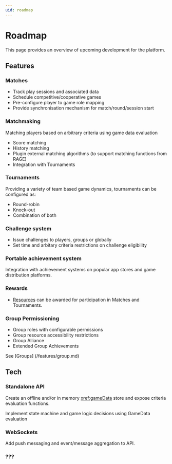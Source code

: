 ```yaml
---
uid: roadmap
---
```


# Roadmap
This page provides an overview of upcoming development for the platform. 

## Features

### Matches 

* Track play sessions and associated data
* Schedule competitive/cooperative games
* Pre-configure player to game role mapping
* Provide synchronisation mechanism for match/round/session start

### Matchmaking

Matching players based on arbitrary criteria using game data evaluation 

* Score matching
* History matching
* Plugin external matching algorithms (to support matching functions from RAGE)
* Integration with Tournaments

### Tournaments

Providing a variety of team based game dynamics, tournaments can be configured as:

* Round-robin
* Knock-out
* Combination of both

### Challenge system

* Issue challenges to players, groups or globally
* Set time and arbitary criteria restrictions on challenge eligibility

### Portable achievement system

Integration with achievement systems on popular app stores and game distribution platforms.

### Rewards
* [Resources](xref:resource) can be awarded for participation in Matches and Tournaments.

### Group Permissioning

* Group roles with configurable permissions
* Group resource accessibility restrictions
* Group Alliance
* Extended Group Achievements

See [Groups] (/features/group.md)

## Tech

### Standalone API

Create an offline and/or in memory <xref:gameData> store and expose criteria evaluation functions.

Implement state machine and game logic decisions using GameData evaluation

### WebSockets

Add push messaging and event/message aggregation to API.

### ???